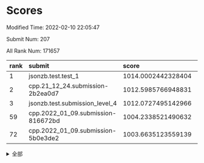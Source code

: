 # Scores

Modified Time: 2022-02-10 22:05:47

Submit Num: 207

All Rank Num: 171657

| rank |               submit               |       score        |       sigma        | pk_num |
| :--- | :--------------------------------- | :----------------- | :----------------- | :----- |
| 1    | jsonzb.test.test_1                 | 1014.0002442328404 | 0.8374158005380803 | 3315   |
| 2    | cpp.21_12_24.submission-2b2ea0d7   | 1012.5985766948831 | 0.8090064164616217 | 3316   |
| 3    | jsonzb.test.submission_level_4     | 1012.0727495142966 | 0.7927250181815622 | 3315   |
| 59   | cpp.2022_01_09.submission-816672bd | 1004.2338521490632 | 0.7229184299255852 | 3313   |
| 72   | cpp.2022_01_09.submission-5b0e3de2 | 1003.6635123559139 | 0.7264353078466078 | 3311   |


<details>
<summary>全部</summary>

| rank |                 submit                 |       score        |       sigma        | pk_num |
| :--- | :------------------------------------- | :----------------- | :----------------- | :----- |
| 1    | jsonzb.test.test_1                     | 1014.0002442328404 | 0.8374158005380803 | 3315   |
| 2    | cpp.21_12_24.submission-2b2ea0d7       | 1012.5985766948831 | 0.8090064164616217 | 3316   |
| 3    | jsonzb.test.submission_level_4         | 1012.0727495142966 | 0.7927250181815622 | 3315   |
| 4    | gobigger.level_3.submission_level_3_43 | 1011.4977911762119 | 0.7902934859173707 | 3315   |
| 5    | gobigger.level_3.submission_level_3_46 | 1011.4290019150178 | 0.7843591598184736 | 3316   |
| 6    | gobigger.level_3.submission_level_3_42 | 1011.4152845706759 | 0.751588813048138  | 3314   |
| 7    | gobigger.level_3.submission_level_3_34 | 1011.2433529281707 | 0.7674483015966045 | 3321   |
| 8    | gobigger.level_3.submission_level_3_10 | 1011.2378609334188 | 0.7771035150673581 | 3318   |
| 9    | gobigger.level_3.submission_level_3_1  | 1011.1970782738472 | 0.7943707341318125 | 3317   |
| 10   | gobigger.level_3.submission_level_3_4  | 1011.035877369669  | 0.7519597267484455 | 3312   |
| 11   | gobigger.level_3.submission_level_3_31 | 1011.0133902571525 | 0.765317053359293  | 3321   |
| 12   | gobigger.level_3.submission_level_3_48 | 1010.9721031195666 | 0.7852396310761204 | 3313   |
| 13   | gobigger.level_3.submission_level_3_22 | 1010.9202958052629 | 0.7595922857945772 | 3316   |
| 14   | gobigger.level_3.submission_level_3_9  | 1010.7894580647456 | 0.7711700531064748 | 3317   |
| 15   | gobigger.level_3.submission_level_3_8  | 1010.7603085071115 | 0.7595200494901471 | 3316   |
| 16   | gobigger.level_3.submission_level_3_13 | 1010.4626520726681 | 0.7759137036939769 | 3316   |
| 17   | gobigger.level_3.submission_level_3_20 | 1010.4123860747756 | 0.7524403144371596 | 3318   |
| 18   | gobigger.level_3.submission_level_3_41 | 1010.3579854134147 | 0.7538639244165651 | 3315   |
| 19   | gobigger.level_3.submission_level_3_12 | 1010.3231058095687 | 0.7747366309409262 | 3320   |
| 20   | gobigger.level_3.submission_level_3_28 | 1010.3040545053962 | 0.7850461968383784 | 3319   |
| 21   | gobigger.level_3.submission_level_3_27 | 1010.2918883324286 | 0.7647048408733478 | 3318   |
| 22   | gobigger.level_3.submission_level_3_36 | 1010.2756819420196 | 0.7543571594484696 | 3317   |
| 23   | gobigger.level_3.submission_level_3_6  | 1010.262945347533  | 0.7692961115985799 | 3324   |
| 24   | gobigger.level_3.submission_level_3_23 | 1010.2232293951309 | 0.7577994653526179 | 3317   |
| 25   | gobigger.level_3.submission_level_3_26 | 1010.1867559017779 | 0.7552810958445172 | 3318   |
| 26   | gobigger.level_3.submission_level_3_30 | 1010.1103949652172 | 0.7644842630773779 | 3313   |
| 27   | gobigger.level_3.submission_level_3_49 | 1010.098001481417  | 0.7769496257518698 | 3319   |
| 28   | gobigger.level_3.submission_level_3_5  | 1010.0693458964588 | 0.7666238308635626 | 3318   |
| 29   | gobigger.level_3.submission_level_3_45 | 1009.9827133792877 | 0.7603614661781563 | 3321   |
| 30   | gobigger.level_3.submission_level_3_44 | 1009.8891557362543 | 0.7649912108491272 | 3316   |
| 31   | gobigger.level_3.submission_level_3_7  | 1009.8259126327011 | 0.7713297459573543 | 3319   |
| 32   | gobigger.level_3.submission_level_3_0  | 1009.6653517898229 | 0.7663331389433181 | 3312   |
| 33   | gobigger.level_3.submission_level_3_39 | 1009.5505112426381 | 0.7522820233107539 | 3315   |
| 34   | gobigger.level_3.submission_level_3_11 | 1009.5383559894331 | 0.7750055444949914 | 3315   |
| 35   | gobigger.level_3.submission_level_3_40 | 1009.5319084584443 | 0.7558206779900476 | 3321   |
| 36   | gobigger.level_3.submission_level_3_14 | 1009.4982455497225 | 0.7468794114255092 | 3315   |
| 37   | gobigger.level_3.submission_level_3_37 | 1009.4198224754912 | 0.7592625263125896 | 3314   |
| 38   | gobigger.level_3.submission_level_3_2  | 1009.2481072147576 | 0.74055956371986   | 3323   |
| 39   | gobigger.level_3.submission_level_3_47 | 1009.1843876882813 | 0.7695477065320768 | 3319   |
| 40   | gobigger.level_3.submission_level_3_19 | 1009.1788614674873 | 0.760170410431345  | 3323   |
| 41   | gobigger.level_3.submission_level_3_32 | 1009.1454381566347 | 0.7517810535883711 | 3317   |
| 42   | gobigger.level_3.submission_level_3_29 | 1009.060295152652  | 0.7568846895155841 | 3316   |
| 43   | gobigger.level_3.submission_level_3_24 | 1008.9456992078997 | 0.7293146381121636 | 3322   |
| 44   | gobigger.level_3.submission_level_3_16 | 1008.9386997292644 | 0.7405165144530312 | 3315   |
| 45   | gobigger.level_3.submission_level_3_3  | 1008.9253199724708 | 0.7489133538153443 | 3319   |
| 46   | gobigger.level_3.submission_level_3_15 | 1008.8119572929035 | 0.7570016800529182 | 3319   |
| 47   | gobigger.level_3.submission_level_3_21 | 1008.7812243089766 | 0.7444222432318376 | 3315   |
| 48   | gobigger.level_3.submission_level_3_38 | 1008.7127930205471 | 0.739672845311526  | 3315   |
| 49   | gobigger.level_3.submission_level_3_33 | 1008.7124772971705 | 0.7392123116598157 | 3313   |
| 50   | gobigger.level_3.submission_level_3_18 | 1008.6020471995928 | 0.7556454698276831 | 3318   |
| 51   | gobigger.level_3.submission_level_3_25 | 1008.4591202192859 | 0.7364977831142189 | 3316   |
| 52   | gobigger.level_3.submission_level_3_17 | 1008.3955969394436 | 0.7464713459134219 | 3314   |
| 53   | gobigger.level_3.submission_level_3_35 | 1008.2319390343307 | 0.7550487391337188 | 3311   |
| 54   | gobigger.level_1.submission_level_1_34 | 1004.7484856781864 | 0.7305632259035445 | 3315   |
| 55   | gobigger.level_1.submission_level_1_4  | 1004.7139205523475 | 0.7296333432619095 | 3317   |
| 56   | gobigger.level_1.submission_level_1_39 | 1004.4915769226988 | 0.7267717922684631 | 3316   |
| 57   | gobigger.level_1.submission_level_1_31 | 1004.3422774180195 | 0.7262631088442821 | 3315   |
| 58   | gobigger.level_1.submission_level_1_11 | 1004.2812272320916 | 0.7242183733627542 | 3317   |
| 59   | cpp.2022_01_09.submission-816672bd     | 1004.2338521490632 | 0.7229184299255852 | 3313   |
| 60   | gobigger.level_1.submission_level_1_32 | 1004.171476786474  | 0.7181333125597745 | 3316   |
| 61   | gobigger.level_1.submission_level_1_20 | 1004.1233529186636 | 0.7210148950905051 | 3323   |
| 62   | gobigger.level_1.submission_level_1_29 | 1004.1074749743383 | 0.7136074766610138 | 3320   |
| 63   | gobigger.level_1.submission_level_1_33 | 1004.0980995858749 | 0.7243374089497794 | 3318   |
| 64   | gobigger.level_1.submission_level_1_21 | 1003.9788386064031 | 0.7310401666961185 | 3322   |
| 65   | gobigger.level_1.submission_level_1_28 | 1003.9141540202108 | 0.7365888064688522 | 3314   |
| 66   | gobigger.level_1.submission_level_1_16 | 1003.9067040295782 | 0.7168819588869995 | 3321   |
| 67   | gobigger.level_1.submission_level_1_35 | 1003.7968553341245 | 0.7203869365748393 | 3322   |
| 68   | gobigger.level_1.submission_level_1_6  | 1003.7801627056672 | 0.7181959220279444 | 3317   |
| 69   | gobigger.level_1.submission_level_1_13 | 1003.7620860085133 | 0.7102302604880809 | 3317   |
| 70   | gobigger.level_1.submission_level_1_1  | 1003.7102616316989 | 0.7152015770853722 | 3318   |
| 71   | gobigger.level_1.submission_level_1_10 | 1003.6762515464084 | 0.7197265938621423 | 3320   |
| 72   | cpp.2022_01_09.submission-5b0e3de2     | 1003.6635123559139 | 0.7264353078466078 | 3311   |
| 73   | gobigger.level_1.submission_level_1_48 | 1003.6317674540907 | 0.7199243250047347 | 3317   |
| 74   | gobigger.level_1.submission_level_1_15 | 1003.6259210579605 | 0.7217995417673058 | 3315   |
| 75   | gobigger.level_1.submission_level_1_0  | 1003.6187515604896 | 0.7358119762012357 | 3317   |
| 76   | gobigger.level_1.submission_level_1_22 | 1003.6075752222799 | 0.7272836636058063 | 3319   |
| 77   | gobigger.level_1.submission_level_1_37 | 1003.5792269988992 | 0.7105659305867752 | 3316   |
| 78   | gobigger.level_1.submission_level_1_5  | 1003.5527780383801 | 0.7243789139522807 | 3312   |
| 79   | gobigger.level_1.submission_level_1_27 | 1003.5118302480103 | 0.7201381796254456 | 3316   |
| 80   | gobigger.level_1.submission_level_1_8  | 1003.419320899869  | 0.7219849225285361 | 3320   |
| 81   | gobigger.level_1.submission_level_1_14 | 1003.3191637229075 | 0.7096843730093371 | 3313   |
| 82   | gobigger.level_1.submission_level_1_30 | 1003.3158116048515 | 0.714840060907171  | 3316   |
| 83   | gobigger.level_1.submission_level_1_19 | 1003.3120243390789 | 0.7125318664651004 | 3312   |
| 84   | gobigger.level_1.submission_level_1_12 | 1003.258411296482  | 0.7187436310564677 | 3315   |
| 85   | gobigger.level_1.submission_level_1_44 | 1003.1266626094958 | 0.7152723164155449 | 3318   |
| 86   | gobigger.level_1.submission_level_1_45 | 1003.1103936907004 | 0.7190100319010709 | 3316   |
| 87   | gobigger.level_1.submission_level_1_17 | 1003.0524564763409 | 0.717508100737271  | 3316   |
| 88   | gobigger.level_1.submission_level_1_40 | 1003.0339076427892 | 0.7209110300139037 | 3317   |
| 89   | gobigger.level_1.submission_level_1_41 | 1002.9991491446588 | 0.7083514547351691 | 3317   |
| 90   | gobigger.level_1.submission_level_1_47 | 1002.9725267835148 | 0.7114128978014865 | 3316   |
| 91   | gobigger.level_1.submission_level_1_23 | 1002.9695587397994 | 0.7051129998814468 | 3318   |
| 92   | gobigger.level_1.submission_level_1_38 | 1002.8759568059085 | 0.7045151016044442 | 3318   |
| 93   | gobigger.level_1.submission_level_1_9  | 1002.844350731048  | 0.7179740968321695 | 3317   |
| 94   | gobigger.level_1.submission_level_1_49 | 1002.8259280188759 | 0.718015568044973  | 3316   |
| 95   | gobigger.level_1.submission_level_1_7  | 1002.8225029328157 | 0.7065036390291568 | 3313   |
| 96   | gobigger.level_1.submission_level_1_46 | 1002.8198783458571 | 0.7001240186833589 | 3320   |
| 97   | gobigger.level_1.submission_level_1_18 | 1002.546826633275  | 0.7079243795104885 | 3315   |
| 98   | gobigger.level_1.submission_level_1_25 | 1002.5160442203345 | 0.7141256083219264 | 3310   |
| 99   | gobigger.level_1.submission_level_1_43 | 1002.5077272028353 | 0.7089314967279612 | 3313   |
| 100  | gobigger.level_1.submission_level_1_36 | 1002.2247047308474 | 0.700216277098124  | 3313   |
| 101  | gobigger.level_1.submission_level_1_3  | 1002.194541147317  | 0.7140857931156678 | 3314   |
| 102  | gobigger.level_1.submission_level_1_24 | 1002.186589552489  | 0.7088454106990739 | 3316   |
| 103  | gobigger.level_1.submission_level_1_26 | 1002.1363720730197 | 0.7157951688974387 | 3318   |
| 104  | gobigger.level_1.submission_level_1_2  | 1002.1031793981965 | 0.7148123366637922 | 3320   |
| 105  | gobigger.level_1.submission_level_1_42 | 1001.2220866515951 | 0.711509764803649  | 3320   |
| 106  | gobigger.random.submission_random_48   | 998.0703813802892  | 0.7194748668985069 | 3318   |
| 107  | gobigger.random.submission_random_42   | 997.2684843824154  | 0.708770339641491  | 3322   |
| 108  | gobigger.random.submission_random_7    | 997.2198695294235  | 0.6991731005104121 | 3315   |
| 109  | gobigger.random.submission_random_34   | 997.1654175604535  | 0.6979979690075587 | 3315   |
| 110  | gobigger.random.submission_random_40   | 997.0071768156107  | 0.7036734891688371 | 3320   |
| 111  | gobigger.random.submission_random_6    | 996.8822052894317  | 0.7066846873474956 | 3313   |
| 112  | gobigger.random.submission_random_36   | 996.838084010188   | 0.7105336533221405 | 3317   |
| 113  | gobigger.random.submission_random_0    | 996.7047652253091  | 0.7006396849990044 | 3321   |
| 114  | gobigger.random.submission_random_14   | 996.5543051956678  | 0.7073123250641515 | 3315   |
| 115  | gobigger.random.submission_random_31   | 996.548134666792   | 0.7104049777384068 | 3322   |
| 116  | gobigger.random.submission_random_25   | 996.5196565072703  | 0.7093855409799921 | 3319   |
| 117  | gobigger.random.submission_random_24   | 996.463311333742   | 0.7174944044258361 | 3314   |
| 118  | gobigger.random.submission_random_29   | 996.4621928301527  | 0.6995418712586982 | 3314   |
| 119  | gobigger.random.submission_random_2    | 996.4488049060576  | 0.7039842316054444 | 3312   |
| 120  | gobigger.random.submission_random_23   | 996.4246460698105  | 0.6993206456934724 | 3318   |
| 121  | gobigger.random.submission_random_38   | 996.3862051444846  | 0.7125925540606256 | 3314   |
| 122  | gobigger.random.submission_random_21   | 996.2665263534336  | 0.7020599090452501 | 3317   |
| 123  | gobigger.random.submission_random_39   | 996.2412883260657  | 0.6970374169500713 | 3317   |
| 124  | gobigger.random.submission_random_28   | 996.2000831312782  | 0.7001450294817004 | 3321   |
| 125  | gobigger.random.submission_random_16   | 996.1843482304193  | 0.7194880044805001 | 3321   |
| 126  | gobigger.random.submission_random_46   | 996.1282650034276  | 0.7225267694857459 | 3316   |
| 127  | gobigger.random.submission_random_3    | 996.1017319022628  | 0.7194177350777278 | 3318   |
| 128  | gobigger.random.submission_random_45   | 996.0121992749163  | 0.7056224633629349 | 3318   |
| 129  | gobigger.random.submission_random_15   | 996.0013511207198  | 0.6996739383881919 | 3319   |
| 130  | gobigger.random.submission_random_19   | 995.9369069465978  | 0.7123036203768587 | 3318   |
| 131  | gobigger.random.submission_random_4    | 995.7014232044303  | 0.704298203682173  | 3323   |
| 132  | gobigger.random.submission_random_37   | 995.6984498798887  | 0.7149279270643658 | 3310   |
| 133  | gobigger.random.submission_random_11   | 995.597786339366   | 0.7181583211350671 | 3315   |
| 134  | gobigger.random.submission_random_17   | 995.548377209717   | 0.7077854367161414 | 3319   |
| 135  | gobigger.random.submission_random_9    | 995.5217483670492  | 0.7241255970378926 | 3323   |
| 136  | gobigger.random.submission_random_12   | 995.4919275852376  | 0.7146278965085969 | 3318   |
| 137  | gobigger.random.submission_random_22   | 995.4466868720841  | 0.7202442705737069 | 3316   |
| 138  | gobigger.random.submission_random_33   | 995.4337653864998  | 0.6954327004414295 | 3316   |
| 139  | gobigger.random.submission_random_5    | 995.4245219067511  | 0.6998162296637276 | 3318   |
| 140  | gobigger.random.submission_random_43   | 995.4217878266062  | 0.7104562009714961 | 3308   |
| 141  | gobigger.random.submission_random_30   | 995.4145641046216  | 0.7197426395705463 | 3313   |
| 142  | gobigger.random.submission_random_47   | 995.4076558091652  | 0.7182131932782432 | 3316   |
| 143  | gobigger.random.submission_random_18   | 995.4014843240027  | 0.7244052136292682 | 3319   |
| 144  | gobigger.random.submission_random_1    | 995.3327701592267  | 0.7031251847003346 | 3312   |
| 145  | gobigger.random.submission_random_8    | 995.2515805721602  | 0.7190927081964944 | 3318   |
| 146  | gobigger.random.submission_random_10   | 995.2337438536147  | 0.7082480120369169 | 3325   |
| 147  | gobigger.random.submission_random_49   | 995.2099409369355  | 0.7295480060343051 | 3317   |
| 148  | gobigger.random.submission_random_35   | 995.1465496051495  | 0.7126228341093404 | 3316   |
| 149  | gobigger.random.submission_random_27   | 995.0336692064824  | 0.703927415117404  | 3319   |
| 150  | gobigger.random.submission_random_44   | 995.0117381038821  | 0.7179834816015798 | 3320   |
| 151  | gobigger.random.submission_random_32   | 994.989778557696   | 0.7240456423086598 | 3315   |
| 152  | gobigger.random.submission_random_13   | 994.9384263545799  | 0.7177164252229578 | 3319   |
| 153  | gobigger.random.submission_random_20   | 994.8663009423876  | 0.7097943828916986 | 3315   |
| 154  | gobigger.random.submission_random_26   | 994.7774427657858  | 0.7209429344466205 | 3322   |
| 155  | gobigger.random.submission_random_41   | 994.4804278110968  | 0.7312653753592575 | 3313   |
| 156  | gobigger.level_2.submission_level_2_2  | 994.0634510783561  | 0.7208002327587735 | 3322   |
| 157  | gobigger.level_2.submission_level_2_37 | 993.8120142166534  | 0.7349634844899797 | 3315   |
| 158  | gobigger.level_2.submission_level_2_29 | 993.7974750547318  | 0.7275056217161232 | 3321   |
| 159  | gobigger.level_2.submission_level_2_7  | 993.3918430001082  | 0.7169026268053987 | 3324   |
| 160  | gobigger.level_2.submission_level_2_15 | 993.3705778265326  | 0.7416995962357684 | 3318   |
| 161  | gobigger.level_2.submission_level_2_23 | 993.320727773824   | 0.7340404479126922 | 3319   |
| 162  | gobigger.level_2.submission_level_2_14 | 993.2670802141818  | 0.7419374293644103 | 3312   |
| 163  | gobigger.level_2.submission_level_2_6  | 992.9262300889119  | 0.7486697593094352 | 3321   |
| 164  | gobigger.level_2.submission_level_2_38 | 992.8273523876979  | 0.7317539380524178 | 3320   |
| 165  | gobigger.level_2.submission_level_2_11 | 992.7674619031618  | 0.7435111245008749 | 3318   |
| 166  | gobigger.level_2.submission_level_2_4  | 992.7507980047185  | 0.7520130853571892 | 3318   |
| 167  | gobigger.level_2.submission_level_2_8  | 992.6935802301464  | 0.7387472825511908 | 3311   |
| 168  | gobigger.level_2.submission_level_2_12 | 992.6428452458333  | 0.7410770493208033 | 3315   |
| 169  | gobigger.level_2.submission_level_2_34 | 992.5125700370259  | 0.7376551721828197 | 3321   |
| 170  | gobigger.level_2.submission_level_2_43 | 992.472165750989   | 0.7399724987844929 | 3314   |
| 171  | gobigger.level_2.submission_level_2_45 | 992.4288660663382  | 0.7429851948852974 | 3319   |
| 172  | gobigger.level_2.submission_level_2_39 | 992.3994303388861  | 0.7427257024571791 | 3314   |
| 173  | gobigger.level_2.submission_level_2_18 | 992.3852085501062  | 0.7376223526372667 | 3316   |
| 174  | gobigger.level_2.submission_level_2_30 | 992.2774625124943  | 0.7174751865152911 | 3317   |
| 175  | gobigger.level_2.submission_level_2_20 | 992.2535366227036  | 0.7469491624868574 | 3320   |
| 176  | gobigger.level_2.submission_level_2_27 | 992.1709731458867  | 0.7438670098686558 | 3320   |
| 177  | gobigger.level_2.submission_level_2_40 | 992.0945461996173  | 0.7395950251683825 | 3315   |
| 178  | gobigger.level_2.submission_level_2_26 | 992.0014435979036  | 0.7448302307193224 | 3316   |
| 179  | gobigger.level_2.submission_level_2_31 | 991.986442846632   | 0.7331842570969496 | 3322   |
| 180  | gobigger.level_2.submission_level_2_1  | 991.9793988093079  | 0.7387464415704196 | 3318   |
| 181  | gobigger.level_2.submission_level_2_32 | 991.9505087055883  | 0.7506056249958584 | 3322   |
| 182  | gobigger.level_2.submission_level_2_35 | 991.9135007034536  | 0.7351338256865318 | 3322   |
| 183  | gobigger.level_2.submission_level_2_5  | 991.9085902470096  | 0.7441831700545978 | 3321   |
| 184  | gobigger.level_2.submission_level_2_0  | 991.8447425400051  | 0.7538852468062027 | 3318   |
| 185  | gobigger.level_2.submission_level_2_17 | 991.8314543643154  | 0.7459870109994204 | 3317   |
| 186  | gobigger.level_2.submission_level_2_42 | 991.8124487046905  | 0.752122843150643  | 3317   |
| 187  | gobigger.level_2.submission_level_2_19 | 991.7237386431764  | 0.7466784087017287 | 3313   |
| 188  | gobigger.level_2.submission_level_2_21 | 991.7204777541474  | 0.7491312970648201 | 3314   |
| 189  | gobigger.level_2.submission_level_2_3  | 991.6797398256142  | 0.7283883075561839 | 3324   |
| 190  | gobigger.level_2.submission_level_2_46 | 991.6617917292413  | 0.753598030077044  | 3317   |
| 191  | gobigger.level_2.submission_level_2_9  | 991.6280827418166  | 0.7407023374670917 | 3317   |
| 192  | gobigger.level_2.submission_level_2_28 | 991.484871151772   | 0.7375355215279532 | 3315   |
| 193  | gobigger.level_2.submission_level_2_10 | 991.4389572863466  | 0.7455602372605327 | 3321   |
| 194  | gobigger.level_2.submission_level_2_47 | 991.4384223660707  | 0.7443545626256249 | 3315   |
| 195  | gobigger.level_2.submission_level_2_49 | 991.4375407018064  | 0.7321570361210473 | 3313   |
| 196  | gobigger.level_2.submission_level_2_22 | 991.3859728117316  | 0.747733677200661  | 3316   |
| 197  | gobigger.level_2.submission_level_2_44 | 991.2318887511608  | 0.7582456302956415 | 3312   |
| 198  | gobigger.level_2.submission_level_2_48 | 991.0441041217543  | 0.7475445450981644 | 3315   |
| 199  | gobigger.level_2.submission_level_2_13 | 990.991338324692   | 0.7507227039749561 | 3319   |
| 200  | gobigger.level_2.submission_level_2_33 | 990.9812557191779  | 0.7664926476384661 | 3318   |
| 201  | gobigger.level_2.submission_level_2_41 | 990.9313814468358  | 0.7363197279640253 | 3318   |
| 202  | gobigger.level_2.submission_level_2_16 | 990.6626332179675  | 0.7661602942996314 | 3320   |
| 203  | gobigger.level_2.submission_level_2_25 | 990.3974522347856  | 0.7477026135798824 | 3314   |
| 204  | gobigger.level_2.submission_level_2_24 | 990.0622976786786  | 0.7461791118744939 | 3320   |
| 205  | gobigger.level_2.submission_level_2_36 | 990.0373657318976  | 0.765701434632337  | 3313   |
| 206  | gobigger.none.submission_none_1        | 978.9953633191777  | 1.2025781731406162 | 3316   |
| 207  | gobigger.none.submission_none_0        | 978.9473873992829  | 1.180700536350551  | 3321   |

</details>